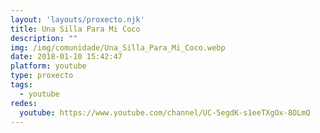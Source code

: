 ```yaml
---
layout: 'layouts/proxecto.njk'
title: Una Silla Para Mi Coco
description: ""
img: /img/comunidade/Una_Silla_Para_Mi_Coco.webp
date: 2018-01-10 15:42:47
platform: youtube
type: proxecto
tags:
  - youtube
redes:
  youtube: https://www.youtube.com/channel/UC-5egdK-s1eeTXgOx-8OLmQ
---
```

